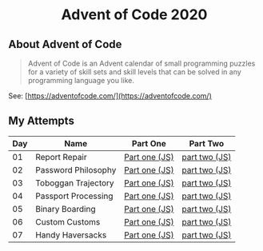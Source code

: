 <div style="text-align: center;">
<h1>Advent of Code 2020</h1>
</div>

## About Advent of Code

> Advent of Code is an Advent calendar of small programming puzzles for a variety of skill sets and skill levels that can be solved in any programming language you like.

See: [https://adventofcode.com/](https://adventofcode.com/)

## My Attempts

| Day | Name | Part One | Part Two |
| --- | --- | --- | --- |
| 01 | Report Repair | [Part one (JS)](./day-01/solve-part-one.js) | [part two (JS)](./day-01/solve-part-two.js) |
| 02 | Password Philosophy | [Part one (JS)](./day-02/solve-part-one.js) | [part two (JS)](./day-02/solve-part-two.js) |
| 03 | Toboggan Trajectory | [Part one (JS)](./day-03/solve-part-one.js) | [part two (JS)](./day-03/solve-part-two.js) |
| 04 | Passport Processing | [Part one (JS)](./day-04/solve-part-one.js) | [part two (JS)](./day-04/solve-part-two.js) |
| 05 | Binary Boarding | [Part one (JS)](./day-05/part-one.js) | [part two (JS)](./day-05/part-two.js) |
| 06 | Custom Customs | [Part one (JS)](./day-06/part-one.js) | [part two (JS)](./day-06/part-two.js) |
| 07 | Handy Haversacks | [Part one (JS)](./day-07/part-one.js) | [part two (JS)](./day-07/part-two.js) |
